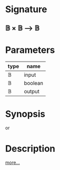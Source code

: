 # Signature
## 𝔹 × 𝔹 ⟶ 𝔹

# Parameters

| type | name |
|------|------|
|𝔹|input|
|𝔹|boolean|
|𝔹|output|

# Synopsis
or

# Description

[more...](https://en.wikipedia.org/wiki/Logical_disjunction)